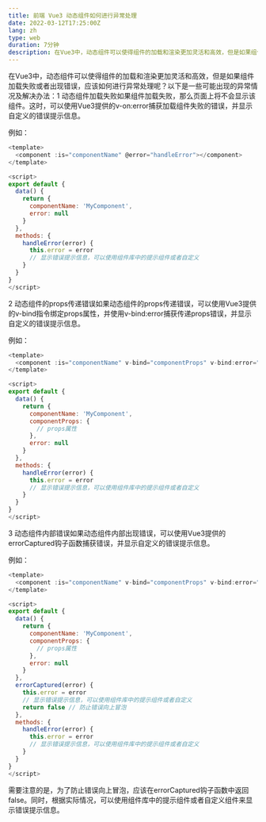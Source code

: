 ```yaml
---
title: 前端 Vue3 动态组件如何进行异常处理
date: 2022-03-12T17:25:00Z
lang: zh
type: web
duration: 7分钟
description: 在Vue3中，动态组件可以使得组件的加载和渲染更加灵活和高效，但是如果组件加载失败或者出现错误，应该如何进行异常处理呢？以下是一些可能出现的异常情况及解决办法：1 动态组件加载失败如果组件加载失败，那么页面上将不会显示该组件。这时，可以使用Vue3提供的v-on:error捕获加载组件失败的错误，并显示自定义的错误提示信息。
---
```


在Vue3中，动态组件可以使得组件的加载和渲染更加灵活和高效，但是如果组件加载失败或者出现错误，应该如何进行异常处理呢？以下是一些可能出现的异常情况及解决办法：1 动态组件加载失败如果组件加载失败，那么页面上将不会显示该组件。这时，可以使用Vue3提供的v-on:error捕获加载组件失败的错误，并显示自定义的错误提示信息。

例如：
```javascript
<template>
  <component :is="componentName" @error="handleError"></component>
</template>

<script>
export default {
  data() {
    return {
      componentName: 'MyComponent',
      error: null
    }
  },
  methods: {
    handleError(error) {
      this.error = error
      // 显示错误提示信息，可以使用组件库中的提示组件或者自定义
    }
  }
}
</script>
```
2 动态组件的props传递错误如果动态组件的props传递错误，可以使用Vue3提供的v-bind指令绑定props属性，并使用v-bind:error捕获传递props错误，并显示自定义的错误提示信息。

例如：
```javascript
<template>
  <component :is="componentName" v-bind="componentProps" v-bind:error="handleError"></component>
</template>

<script>
export default {
  data() {
    return {
      componentName: 'MyComponent',
      componentProps: {
        // props属性
      },
      error: null
    }
  },
  methods: {
    handleError(error) {
      this.error = error
      // 显示错误提示信息，可以使用组件库中的提示组件或者自定义
    }
  }
}
</script>
```
3 动态组件内部错误如果动态组件内部出现错误，可以使用Vue3提供的errorCaptured钩子函数捕获错误，并显示自定义的错误提示信息。

例如：
```javascript
<template>
  <component :is="componentName" v-bind="componentProps" v-bind:error="handleError"></component>
</template>

<script>
export default {
  data() {
    return {
      componentName: 'MyComponent',
      componentProps: {
        // props属性
      },
      error: null
    }
  },
  errorCaptured(error) {
    this.error = error
    // 显示错误提示信息，可以使用组件库中的提示组件或者自定义
    return false // 防止错误向上冒泡
  },
  methods: {
    handleError(error) {
      this.error = error
      // 显示错误提示信息，可以使用组件库中的提示组件或者自定义
    }
  }
}
</script>
```
需要注意的是，为了防止错误向上冒泡，应该在errorCaptured钩子函数中返回false。同时，根据实际情况，可以使用组件库中的提示组件或者自定义组件来显示错误提示信息。